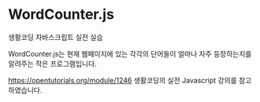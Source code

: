 # WordCounter.js
생활코딩 자바스크립트 실전 실습

WordCounter.js는 현재 웹페이지에 있는 각각의 단어들이 얼마나 자주 등장하는지를 알려주는 작은 프로그램입니다. 

https://opentutorials.org/module/1246
생활코딩의 실전 Javascript 강의를 참고하였습니다.
